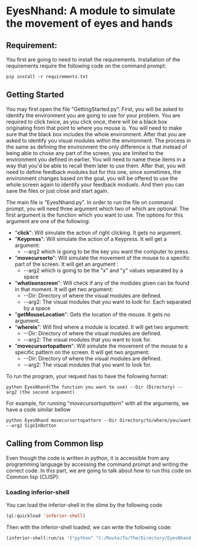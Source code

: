 # EyesNhand: A module to simulate the movement of eyes and hands

## Requirement:

You first are going to need to install the requirements. Installation of the requirements require the following code on the command prompt:

```
pip install -r requirements.txt
```

## Getting Started

You may first open the file "GettingStarted.py". First, you will be asked to identify the environment you are going to use for your problem. You are required to click twice, as you click once, there will be a black box originating from that point to where you mouse is. You will need to make sure that the black box includes the whole environment. After that you are asked to identify you visual modules within the environment. The process in the same as defining the environment the only difference is that instead of being able to chose any part of the screen, you are limited to the environment you defined in earlier. You will need to name these items in a way that you'd be able to recall them later to use them. After that, you will need to define feedback modules but for this one, since sometimes, the environment changes based on the goal, you will be offered to use the whole screen again to identify your feedback moduels. And then you can save the files or just close and start again.



The main file is "EyesNhand.py". In order to run the file on command prompt, you will need three argument which two of which are optional. The first argument is the function which you want to use. The options for this argument are one of the following:

- "**click**": Will simulate the action of right clicking. It gets no argument.
- "**Keypress**": Will simulate the action of a Keypress. It will get a argument: 
  - --arg2 which is going to be the key you want the computer to press.
- "**movecursorto**": Will simulate the movement of the mouse to a specific part of the screen. It will get an argument :
  -  --arg2 which is going to be the "x" and "y" values separated by a space
- "**whatisonscreen**": Will check if any of the modules given can be found in that moment. It will get two argument: 
  - --Dir: Directory of where the visual modules are defined.
  - --arg2: The visual modules that you want to look for. Each separated by a space
- "**getMouseLocation**": Gets the location of the mouse. It gets no argument.
- "**whereis**": Will find where a module is located. It will get two argument: 
  - --Dir: Directory of where the visual modules are defined.
  - --arg2: The visual modules that you want to look for.
- "**movecursortopattern**": Will simulate the movement of the mouse to a specific pattern on the screen. It will get two argument: 
  - --Dir: Directory of where the visual modules are defined.
  - --arg2: The visual modules that you want to look for.

To run the program, your request has to have the following format:

```
python EyesNhand(The function you want to use) --Dir (Directory) --arg2 (the second argument)
```

For example, for running "*movecursortopattern*" with all the arguments, we have a code similar bellow

```
python EyesNhand movecursortopattern --Dir Directory/to/where/you/want --arg2 SignInBotton
```

## Calling from Common lisp

Even though the code is written in python, it is accessible from any programming language by accessing the command prompt and writing the correct code. In this part, we are going to talk about how to run this code on Common lisp (CLISP):

### Loading inferior-shell

You can load the inferior-shell in the slime by the following code 

```commonlisp
(ql:quickload 'inferior-shell)
```

Then with the inferior-shell loaded, we can write the following code:

```commonlisp
(inferior-shell:run/ss '("python" "C:/Route/To/The/Directory/EyesNhand.py" "Function" "--Dir" "Directory" "--arg2" "arg2 values each inside a quotation" ))
```

